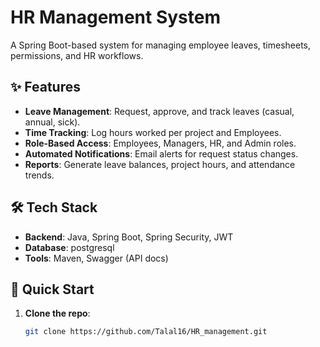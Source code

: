 # HR Management System

A Spring Boot-based system for managing employee leaves, timesheets, permissions, and HR workflows.

## ✨ Features
- **Leave Management**: Request, approve, and track leaves (casual, annual, sick).
- **Time Tracking**: Log hours worked per project and Employees.
- **Role-Based Access**: Employees, Managers, HR, and Admin roles.
- **Automated Notifications**: Email alerts for request status changes.
- **Reports**: Generate leave balances, project hours, and attendance trends.

## 🛠️ Tech Stack
- **Backend**: Java, Spring Boot, Spring Security, JWT
- **Database**: postgresql 
- **Tools**: Maven, Swagger (API docs)

## 🚀 Quick Start
1. **Clone the repo**:
   ```bash
   git clone https://github.com/Talal16/HR_management.git
